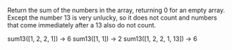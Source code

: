 Return the sum of the numbers in the array, returning 0 for an empty array. Except the number 13 is very unlucky, 
so it does not count and numbers that come immediately after a 13 also do not count.

sum13([1, 2, 2, 1]) → 6
sum13([1, 1]) → 2
sum13([1, 2, 2, 1, 13]) → 6
